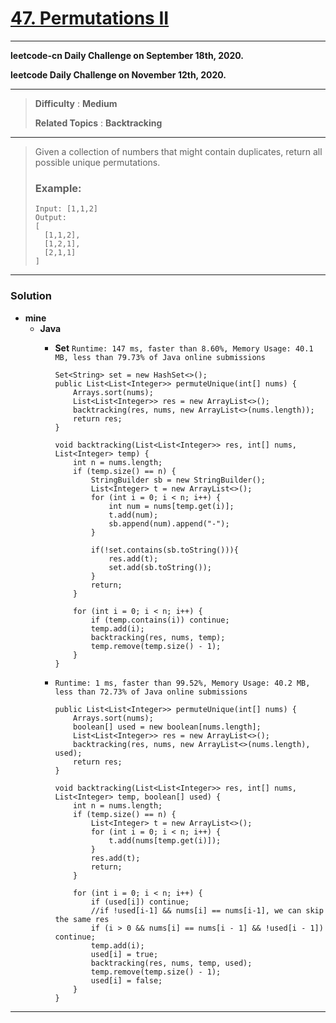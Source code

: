 # [47. Permutations II](https://leetcode.com/problems/permutations-ii/)

---

**leetcode-cn Daily Challenge on September 18th, 2020.**

**leetcode Daily Challenge on November 12th, 2020.**

---

> **Difficulty** : **Medium**
>
> **Related Topics** : **Backtracking**

---

> Given a collection of numbers that might contain duplicates, return all possible unique permutations.
>
> ### Example:
> ```
> Input: [1,1,2]
> Output:
> [
>   [1,1,2],
>   [1,2,1],
>   [2,1,1]
> ]
> ```

---


### Solution
* **mine**
  * **Java**
    * **Set** `Runtime: 147 ms, faster than 8.60%, Memory Usage: 40.1 MB, less than 79.73% of Java online submissions`
      ```
      Set<String> set = new HashSet<>();
      public List<List<Integer>> permuteUnique(int[] nums) {
          Arrays.sort(nums);
          List<List<Integer>> res = new ArrayList<>();
          backtracking(res, nums, new ArrayList<>(nums.length));
          return res;
      }

      void backtracking(List<List<Integer>> res, int[] nums, List<Integer> temp) {
          int n = nums.length;
          if (temp.size() == n) {
              StringBuilder sb = new StringBuilder();
              List<Integer> t = new ArrayList<>();
              for (int i = 0; i < n; i++) {
                  int num = nums[temp.get(i)];
                  t.add(num);
                  sb.append(num).append("-");
              }

              if(!set.contains(sb.toString())){
                  res.add(t);
                  set.add(sb.toString());
              }
              return;
          }

          for (int i = 0; i < n; i++) {
              if (temp.contains(i)) continue;
              temp.add(i);
              backtracking(res, nums, temp);
              temp.remove(temp.size() - 1);
          }
      }
      ```

    * `Runtime: 1 ms, faster than 99.52%, Memory Usage: 40.2 MB, less than 72.73% of Java online submissions`
      ```
      public List<List<Integer>> permuteUnique(int[] nums) {
          Arrays.sort(nums);
          boolean[] used = new boolean[nums.length];
          List<List<Integer>> res = new ArrayList<>();
          backtracking(res, nums, new ArrayList<>(nums.length), used);
          return res;
      }

      void backtracking(List<List<Integer>> res, int[] nums, List<Integer> temp, boolean[] used) {
          int n = nums.length;
          if (temp.size() == n) {
              List<Integer> t = new ArrayList<>();
              for (int i = 0; i < n; i++) {
                  t.add(nums[temp.get(i)]);
              }
              res.add(t);
              return;
          }

          for (int i = 0; i < n; i++) {
              if (used[i]) continue;
              //if !used[i-1] && nums[i] == nums[i-1], we can skip the same res
              if (i > 0 && nums[i] == nums[i - 1] && !used[i - 1]) continue;
              temp.add(i);
              used[i] = true;
              backtracking(res, nums, temp, used);
              temp.remove(temp.size() - 1);
              used[i] = false;
          }
      }
      ```


---
